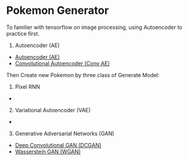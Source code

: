 # Pokemon Generator

To familier with tensorflow on image processing, using Autoencoder to practice first.

1. Autoencoder (AE)
  * [Autoencoder (AE)](https://github.com/musicmilif/Pokemon-Generator/blob/master/AE_RGB.ipynb)
  * [Convolutional Autoencoder (Conv AE)](https://github.com/musicmilif/Pokemon-Generator/blob/master/Conv_AE.ipynb)

Then Create new Pokemon by three class of Generate Model:

1. Pixel RNN
  * 
2. Variational Autoencoder (VAE)
  * 
3. Generative Adversarial Networks (GAN)
  * [Deep Convolutional GAN (DCGAN)](https://github.com/musicmilif/Pokemon-Generator/blob/master/DCGAN.ipynb)
  * [Wasserstein GAN (WGAN)](https://github.com/musicmilif/Pokemon-Generator/blob/master/WGAN.ipynb)
